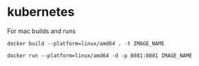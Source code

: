 # kubernetes


For mac builds and runs
```
docker build --platform=linux/amd64 . -t IMAGE_NAME

docker run --platform=linux/amd64 -d -p 8081:8081 IMAGE_NAME
```